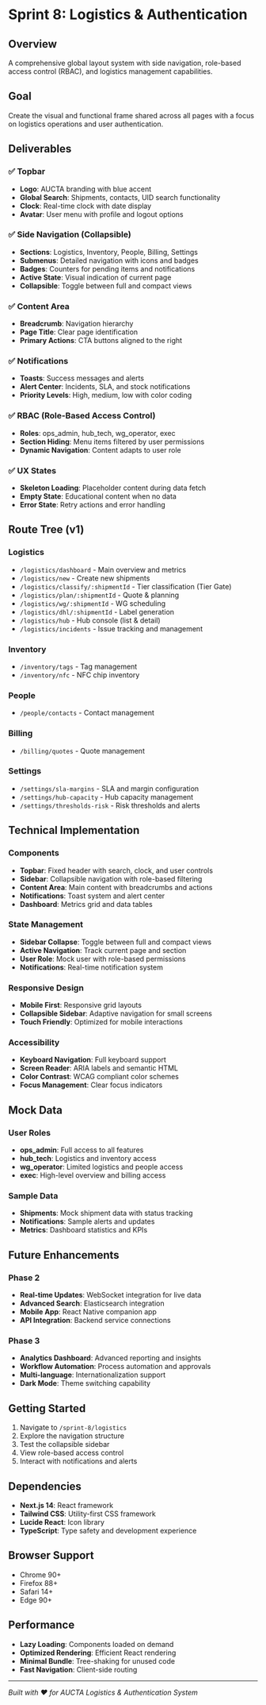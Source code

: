 # Sprint 8: Logistics & Authentication

## Overview
A comprehensive global layout system with side navigation, role-based access control (RBAC), and logistics management capabilities.

## Goal
Create the visual and functional frame shared across all pages with a focus on logistics operations and user authentication.

## Deliverables

### ✅ Topbar
- **Logo**: AUCTA branding with blue accent
- **Global Search**: Shipments, contacts, UID search functionality
- **Clock**: Real-time clock with date display
- **Avatar**: User menu with profile and logout options

### ✅ Side Navigation (Collapsible)
- **Sections**: Logistics, Inventory, People, Billing, Settings
- **Submenus**: Detailed navigation with icons and badges
- **Badges**: Counters for pending items and notifications
- **Active State**: Visual indication of current page
- **Collapsible**: Toggle between full and compact views

### ✅ Content Area
- **Breadcrumb**: Navigation hierarchy
- **Page Title**: Clear page identification
- **Primary Actions**: CTA buttons aligned to the right

### ✅ Notifications
- **Toasts**: Success messages and alerts
- **Alert Center**: Incidents, SLA, and stock notifications
- **Priority Levels**: High, medium, low with color coding

### ✅ RBAC (Role-Based Access Control)
- **Roles**: ops_admin, hub_tech, wg_operator, exec
- **Section Hiding**: Menu items filtered by user permissions
- **Dynamic Navigation**: Content adapts to user role

### ✅ UX States
- **Skeleton Loading**: Placeholder content during data fetch
- **Empty State**: Educational content when no data
- **Error State**: Retry actions and error handling

## Route Tree (v1)

### Logistics
- `/logistics/dashboard` - Main overview and metrics
- `/logistics/new` - Create new shipments
- `/logistics/classify/:shipmentId` - Tier classification (Tier Gate)
- `/logistics/plan/:shipmentId` - Quote & planning
- `/logistics/wg/:shipmentId` - WG scheduling
- `/logistics/dhl/:shipmentId` - Label generation
- `/logistics/hub` - Hub console (list & detail)
- `/logistics/incidents` - Issue tracking and management

### Inventory
- `/inventory/tags` - Tag management
- `/inventory/nfc` - NFC chip inventory

### People
- `/people/contacts` - Contact management

### Billing
- `/billing/quotes` - Quote management

### Settings
- `/settings/sla-margins` - SLA and margin configuration
- `/settings/hub-capacity` - Hub capacity management
- `/settings/thresholds-risk` - Risk thresholds and alerts

## Technical Implementation

### Components
- **Topbar**: Fixed header with search, clock, and user controls
- **Sidebar**: Collapsible navigation with role-based filtering
- **Content Area**: Main content with breadcrumbs and actions
- **Notifications**: Toast system and alert center
- **Dashboard**: Metrics grid and data tables

### State Management
- **Sidebar Collapse**: Toggle between full and compact views
- **Active Navigation**: Track current page and section
- **User Role**: Mock user with role-based permissions
- **Notifications**: Real-time notification system

### Responsive Design
- **Mobile First**: Responsive grid layouts
- **Collapsible Sidebar**: Adaptive navigation for small screens
- **Touch Friendly**: Optimized for mobile interactions

### Accessibility
- **Keyboard Navigation**: Full keyboard support
- **Screen Reader**: ARIA labels and semantic HTML
- **Color Contrast**: WCAG compliant color schemes
- **Focus Management**: Clear focus indicators

## Mock Data

### User Roles
- **ops_admin**: Full access to all features
- **hub_tech**: Logistics and inventory access
- **wg_operator**: Limited logistics and people access
- **exec**: High-level overview and billing access

### Sample Data
- **Shipments**: Mock shipment data with status tracking
- **Notifications**: Sample alerts and updates
- **Metrics**: Dashboard statistics and KPIs

## Future Enhancements

### Phase 2
- **Real-time Updates**: WebSocket integration for live data
- **Advanced Search**: Elasticsearch integration
- **Mobile App**: React Native companion app
- **API Integration**: Backend service connections

### Phase 3
- **Analytics Dashboard**: Advanced reporting and insights
- **Workflow Automation**: Process automation and approvals
- **Multi-language**: Internationalization support
- **Dark Mode**: Theme switching capability

## Getting Started

1. Navigate to `/sprint-8/logistics`
2. Explore the navigation structure
3. Test the collapsible sidebar
4. View role-based access control
5. Interact with notifications and alerts

## Dependencies

- **Next.js 14**: React framework
- **Tailwind CSS**: Utility-first CSS framework
- **Lucide React**: Icon library
- **TypeScript**: Type safety and development experience

## Browser Support

- Chrome 90+
- Firefox 88+
- Safari 14+
- Edge 90+

## Performance

- **Lazy Loading**: Components loaded on demand
- **Optimized Rendering**: Efficient React rendering
- **Minimal Bundle**: Tree-shaking for unused code
- **Fast Navigation**: Client-side routing

---

*Built with ❤️ for AUCTA Logistics & Authentication System*
